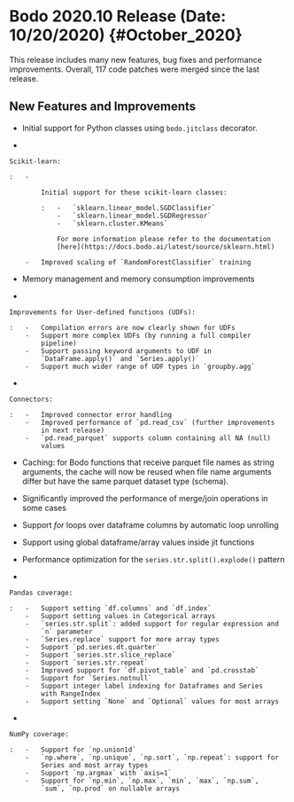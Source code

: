 # Bodo 2020.10 Release (Date: 10/20/2020) {#October_2020}

This release includes many new features, bug fixes and performance
improvements. Overall, 117 code patches were merged since the last
release.

## New Features and Improvements

- Initial support for Python classes using `bodo.jitclass` decorator.

-

```
Scikit-learn:

:   -   

        Initial support for these scikit-learn classes:

        :   -   `sklearn.linear_model.SGDClassifier`
            -   `sklearn.linear_model.SGDRegressor`
            -   `sklearn.cluster.KMeans`

            For more information please refer to the documentation
            [here](https://docs.bodo.ai/latest/source/sklearn.html)

    -   Improved scaling of `RandomForestClassifier` training
```

- Memory management and memory consumption improvements

-

```
Improvements for User-defined functions (UDFs):

:   -   Compilation errors are now clearly shown for UDFs
    -   Support more complex UDFs (by running a full compiler
        pipeline)
    -   Support passing keyword arguments to UDF in
        `DataFrame.apply()` and `Series.apply()`
    -   Support much wider range of UDF types in `groupby.agg`
```

-

```
Connectors:

:   -   Improved connector error handling
    -   Improved performance of `pd.read_csv` (further improvements
        in next release)
    -   `pd.read_parquet` supports column containing all NA (null)
        values
```

- Caching: for Bodo functions that receive parquet file names as
  string arguments, the cache will now be reused when file name
  arguments differ but have the same parquet dataset type (schema).

- Significantly improved the performance of merge/join operations in
  some cases

- Support *for* loops over dataframe columns by automatic loop
  unrolling

- Support using global dataframe/array values inside jit functions

- Performance optimization for the `series.str.split().explode()`
  pattern

-

```
Pandas coverage:

:   -   Support setting `df.columns` and `df.index`
    -   Support setting values in Categorical arrays
    -   `series.str.split`: added support for regular expression and
        `n` parameter
    -   `Series.replace` support for more array types
    -   Support `pd.series.dt.quarter`
    -   Support `series.str.slice_replace`
    -   Support `series.str.repeat`
    -   Improved support for `df.pivot_table` and `pd.crosstab`
    -   Support for `Series.notnull`
    -   Support integer label indexing for Dataframes and Series
        with RangeIndex
    -   Support setting `None` and `Optional` values for most arrays
```

-

```
NumPy coverage:

:   -   Support for `np.union1d`
    -   `np.where`, `np.unique`, `np.sort`, `np.repeat`: support for
        Series and most array types
    -   Support `np.argmax` with `axis=1`
    -   Support for `np.min`, `np.max`, `min`, `max`, `np.sum`,
        `sum`, `np.prod` on nullable arrays
```
